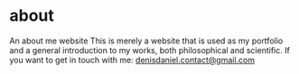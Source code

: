 # about
An about me website
This is merely a website that is used as my portfolio and a general introduction to my works, both philosophical and scientific. If you want to get in touch with me: denisdaniel.contact@gmail.com
